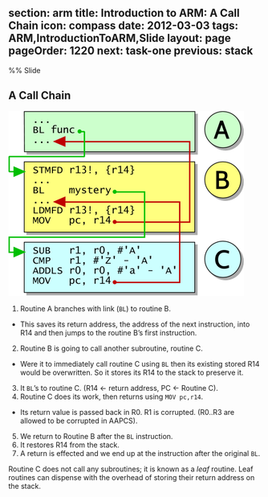 section: arm
title: Introduction to ARM: A Call Chain
icon: compass
date: 2012-03-03
tags: ARM,IntroductionToARM,Slide
layout: page
pageOrder: 1220
next: task-one
previous: stack
----

%% Slide
  
## A Call Chain

![Diagram showing call operation.](img/dia/call.png)

1. Routine A branches with link (`BL`) to routine B.
  * This saves its return address, the address of the next instruction, into R14 and then jumps to the routine B’s first instruction.
2. Routine B is going to call another subroutine, routine C.
  * Were it to immediately call routine C using `BL` then its existing stored R14 would be overwritten. So it stores its R14 to the stack to preserve it.
3. It `BL`’s to routine C. (R14 ← return address, PC ← Routine C).
4. Routine C does its work, then returns using `MOV pc,r14`.
  * Its return value is passed back in R0. R1 is corrupted. (R0..R3 are allowed to be corrupted in AAPCS).
5. We return to Routine B after the `BL` instruction.
6. It restores R14 from the stack.
7. A return is effected and we end up at the instruction after the original `BL`.

Routine C does not call any subroutines; it is known as a *leaf* routine. Leaf routines can dispense with the overhead of storing their return address on the stack.
